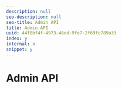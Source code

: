 ```yaml
---
description: null
seo-description: null
seo-title: Admin API
title: Admin API
uuid: 44f8bf4f-4973-46ed-9fe7-2f69fc789a33
index: y
internal: n
snippet: y
---
```


# Admin API

